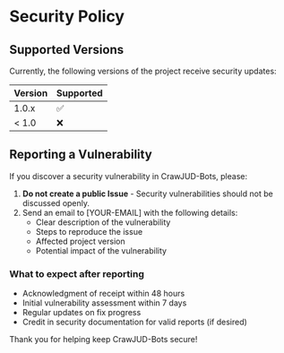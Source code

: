 # Security Policy

## Supported Versions

Currently, the following versions of the project receive security updates:

| Version | Supported          |
| ------- | ------------------ |
| 1.0.x   | :white_check_mark: |
| < 1.0   | :x:                |

## Reporting a Vulnerability

If you discover a security vulnerability in CrawJUD-Bots, please:

1. **Do not create a public Issue** - Security vulnerabilities should not be discussed openly.
2. Send an email to [YOUR-EMAIL] with the following details:
   - Clear description of the vulnerability
   - Steps to reproduce the issue
   - Affected project version
   - Potential impact of the vulnerability

### What to expect after reporting

- Acknowledgment of receipt within 48 hours
- Initial vulnerability assessment within 7 days
- Regular updates on fix progress
- Credit in security documentation for valid reports (if desired)

Thank you for helping keep CrawJUD-Bots secure!
